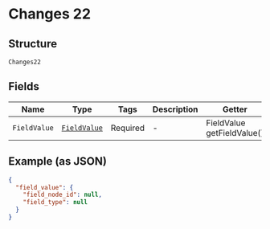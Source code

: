 
# Changes 22

## Structure

`Changes22`

## Fields

| Name | Type | Tags | Description | Getter | Setter |
|  --- | --- | --- | --- | --- | --- |
| `FieldValue` | [`FieldValue`](../../doc/models/field-value.md) | Required | - | FieldValue getFieldValue() | setFieldValue(FieldValue fieldValue) |

## Example (as JSON)

```json
{
  "field_value": {
    "field_node_id": null,
    "field_type": null
  }
}
```

